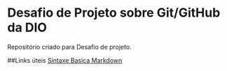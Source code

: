 # Desafio de Projeto sobre Git/GitHub da DIO
Repositório criado para Desafio de projeto.

##Links úteis
[Sintaxe Basica Markdown](https://www.markdownguide.org/getting-started/)
